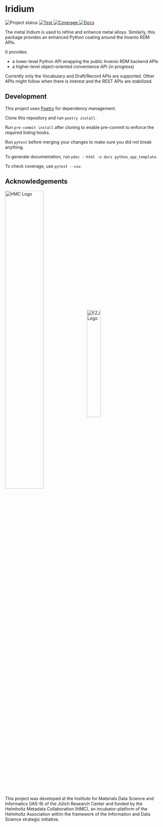 # Iridium

![Project status](https://img.shields.io/badge/status-pre--alpha-%23ff0000)
[
![Test](https://img.shields.io/github/workflow/status/Materials-Data-Science-and-Informatics/iridium/test?label=test)
](https://github.com/Materials-Data-Science-and-Informatics/iridium/actions?query=workflow:test)
[
![Coverage](https://img.shields.io/codecov/c/gh/Materials-Data-Science-and-Informatics/iridium?token=4JU2SZFZDZ)
](https://app.codecov.io/gh/Materials-Data-Science-and-Informatics/iridium)
[
![Docs](https://img.shields.io/badge/read-docs-success)
](https://materials-data-science-and-informatics.github.io/iridium/)
<!--
[
![PyPIPkgVersion](https://img.shields.io/pypi/v/iridium)
](https://pypi.org/project/iridium/)
-->

The metal Iridium is used to refine and enhance metal alloys.
Similarly, this package provides an enhanced Python coating around the Invenio RDM APIs.

It provides:
* a lower-level Python API wrapping the public Invenio RDM backend APIs
* a higher-level object-oriented convenience API (in progress)

Currently only the Vocabulary and Draft/Record APIs are supported.
Other APIs might follow when there is interest and the REST APIs are stabilized.

## Development

This project uses [Poetry](https://python-poetry.org/) for dependency management.

Clone this repository and run `poetry install`.

Run `pre-commit install` after cloning to enable pre-commit to enforce the required linting hooks.

Run `pytest` before merging your changes to make sure you did not break anything.

To generate documentation, run `pdoc --html -o docs python_app_template`.

To check coverage, use `pytest --cov`.

## Acknowledgements

<div>
<img style="vertical-align: middle;" alt="HMC Logo" src="https://helmholtz-metadaten.de/storage/88/hmc_Logo.svg" width=50% height=50% />
&nbsp;&nbsp;
<img style="vertical-align: middle;" alt="FZJ Logo" src="https://upload.wikimedia.org/wikipedia/de/8/8b/J%C3%BClich_fz_logo.svg" width=30% height=30% />
</div>
<br />

This project was developed at the Institute for Materials Data Science and Informatics
(IAS-9) of the Jülich Research Center and funded by the Helmholtz Metadata Collaboration
(HMC), an incubator-platform of the Helmholtz Association within the framework of the
Information and Data Science strategic initiative.
